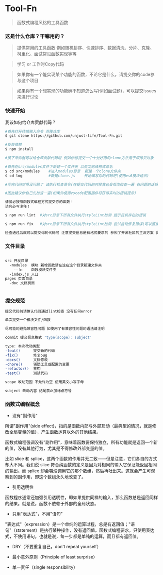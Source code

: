 # Tool-Fn

> 函数式编程风格的工具函数

### 这是什么仓库？干嘛用的？

> 提供常用的工具函数 例如随机排序、快速排序、数据清洗、分片、克隆、柯里化、面试常见函数实现等等

> 学习 or 工作时Copy代码

> 如果你有一个能实现某个功能的函数，不论它是什么，请提交你的code参与这个项目

> 如果你有一个想实现的功能确不知道怎么写(例如面试题)，可以提交Issues来进行讨论

### 快速开始

我该如何给仓库贡献代码？

``` bash
#首先打开终端输入命令 克隆仓库
$ git clone https://github.com/unjust-life/Tool-Fn.git

#安装依赖
$ npm install

#接下来你就可以给仓库贡献代码啦 例如你想提交一个十分好用的clone方法用于深拷贝对象

#首先在src/modules文件下新建一个文件夹 以英文驼峰格式命名
$ cd src/modules    #进入modules目录  新建一个clone文件夹
$ cd log            #新建clone.js    开始编写你的代码吧(使用es6模块语法)

#写完代码觉得没问题了 请执行检查命令(在提交代码的时候我也会帮你检查一遍 有问题的话将被打回)

#因此建议你自己先检查一遍(如果你使用vscode配置插件将获得实时的错误提示)

请务必按照函数式编程方式提交你的函数!
请务必写注释！

$ npm run lint  #对src目录下所有文件执行styleLint检测 提示目前存在的错误

$ npm run fix   #对src目录下所有文件执行styleLint检测 尝试自动修复错误(可以直接用这个)

检查通过后就可以提交你的代码啦 注意提交信息是有格式要求的 参照了开源社区的主流方案 具体格式在下面

```



### 文件目录
``` bash

src 开发目录
  -modules  模块 新增函数请在这在这个目录新建文件夹
    --fn    函数模块文件夹
  -index.js 入口
pages 页面目录
  -doc 文档页面

```



``` bash
```

### 提交规范

``` bash
提交代码前请确认代码通过lint检查 没有任何error

单次提交一个模块文件/函数

尽可能的避免兼容性问题 如使用了有兼容性问题的语法请注明

commit 提交信息格式 'type(scope): subject'

type: 本次改动类型
-feat()      提交新的代码
-fix()       修复bug
-docs()      文档修改
-chore()     辅助工具或配置的变更
-refactor()  重构
-test()      测试代码

scope 改动范围 不允许为空 使用英文小写字母

subject 改动内容 结尾禁止加标点符号

```

### 函数式编程概念

- 没有"副作用"

所谓"副作用"(side effect)，指的是函数内部与外部互动（最典型的情况，就是修改全局变量的值），产生函数运算以外的其他结果。

函数式编程强调没有"副作用"，意味着函数要保持独立，所有功能就是返回一个新的值，没有其他行为，尤其是不得修改外部变量的值。

比如 slice 和 splice，这两个函数的作用并无二致——但是注意，它们各自的方式却大不同。我们说 slice 符合纯函数的定义是因为对相同的输入它保证能返回相同的输出。而 splice 却会嚼烂调用它的那个数组，然后再吐出来。这就会产生可观察到的副作用，即这个数组永久地改变了。

- 引用透明性

函数程序通常还加强引用透明性，即如果提供同样的输入，那么函数总是返回同样的结果。就是说，函数不依赖于外部的全局状态。

- 只用"表达式"，不用"语句"

"表达式"（expression）是一个单纯的运算过程，总是有返回值；"语句"（statement）是执行某种操作，没有返回值。函数式编程要求，只使用表达式，不使用语句。也就是说，每一步都是单纯的运算，而且都有返回值。

- DRY（不要重复自己，don't repeat yourself）

- 最小意外原则（Principle of least surprise）

- 单一责任（single responsibility）
